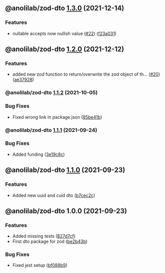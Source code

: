 ## @anolilab/zod-dto [1.3.0](https://github.com/anolilab/zod-prisma/compare/@anolilab/zod-dto@1.2.0...@anolilab/zod-dto@1.3.0) (2021-12-14)


### Features

* nullable accepts now nullish value ([#22](https://github.com/anolilab/zod-prisma/issues/22)) ([f23a031](https://github.com/anolilab/zod-prisma/commit/f23a0314824af8f5b46c911c71148310a540e446))

## @anolilab/zod-dto [1.2.0](https://github.com/anolilab/zod-prisma/compare/@anolilab/zod-dto@1.1.2...@anolilab/zod-dto@1.2.0) (2021-12-12)


### Features

* added new zod function to return/overwrite the zod object of th… ([#20](https://github.com/anolilab/zod-prisma/issues/20)) ([ae37928](https://github.com/anolilab/zod-prisma/commit/ae3792854acb20fc63168deacaba5a91838c6b82))

### @anolilab/zod-dto [1.1.2](https://github.com/anolilab/zod-prisma/compare/@anolilab/zod-dto@1.1.1...@anolilab/zod-dto@1.1.2) (2021-10-05)


### Bug Fixes

* Fixed wrong link in package.json ([85be41b](https://github.com/anolilab/zod-prisma/commit/85be41bb7598ff1bbfe779995caf1d3929d5616c))

### @anolilab/zod-dto [1.1.1](https://github.com/anolilab/zod-prisma/compare/@anolilab/zod-dto@1.1.0...@anolilab/zod-dto@1.1.1) (2021-09-24)


### Bug Fixes

* Added funding ([3e19c8c](https://github.com/anolilab/zod-prisma/commit/3e19c8cb41e5703b9cdd89513e935ab204b70474))

## @anolilab/zod-dto [1.1.0](https://github.com/anolilab/zod-prisma/compare/@anolilab/zod-dto@1.0.0...@anolilab/zod-dto@1.1.0) (2021-09-23)


### Features

* Added new uuid and cuid dto ([b7cec2c](https://github.com/anolilab/zod-prisma/commit/b7cec2c58b7a0dd2e29b419f2c146c7ca47db218))

## @anolilab/zod-dto 1.0.0 (2021-09-23)


### Features

* Added missing tests ([827d7cf](https://github.com/anolilab/zod-prisma/commit/827d7cf5ed0a121dcdd93dedaa6d5970c58b57f9))
* First dto package for zod ([be2b43b](https://github.com/anolilab/zod-prisma/commit/be2b43b8489c7434b0215edf94ac7a3f2955cd1c))


### Bug Fixes

* Fixed jest setup ([bf088b9](https://github.com/anolilab/zod-prisma/commit/bf088b967f87165b1751fe0466d0841857896ee3))
